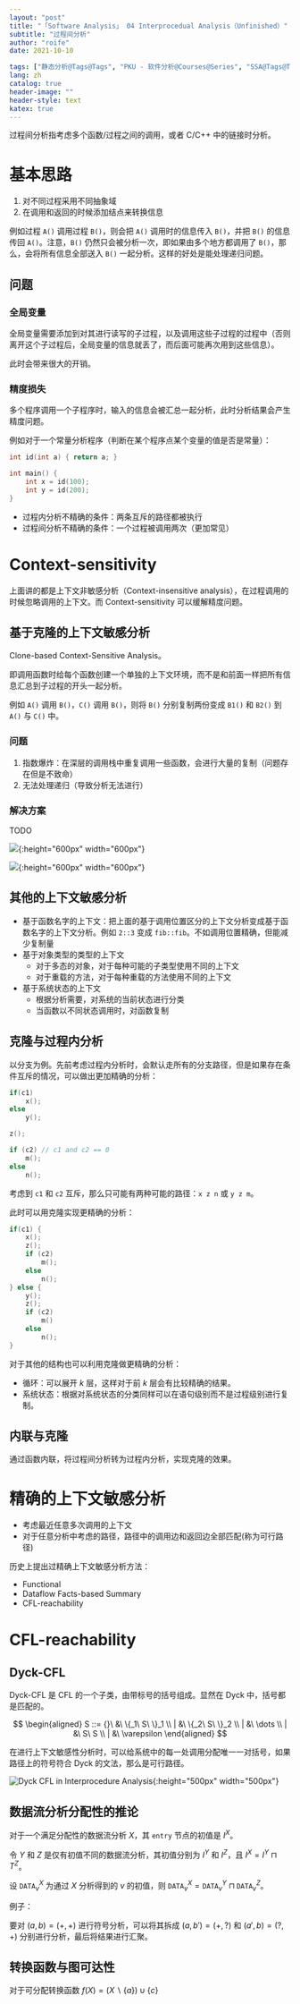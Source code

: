 ```yaml
---
layout: "post"
title: "「Software Analysis」 04 Interprocedual Analysis（Unfinished）"
subtitle: "过程间分析"
author: "roife"
date: 2021-10-10

tags: ["静态分析@Tags@Tags", "PKU - 软件分析@Courses@Series", "SSA@Tags@Tags"]
lang: zh
catalog: true
header-image: ""
header-style: text
katex: true
---
```


过程间分析指考虑多个函数/过程之间的调用，或者 C/C++ 中的链接时分析。

# 基本思路

1. 对不同过程采用不同抽象域
2. 在调用和返回的时候添加结点来转换信息

例如过程 `A()` 调用过程 `B()`，则会把 `A()` 调用时的信息传入 `B()`，并把 `B()` 的信息传回 `A()`。注意，`B()` 仍然只会被分析一次，即如果由多个地方都调用了 `B()`，那么，会将所有信息全部送入 `B()` 一起分析。这样的好处是能处理递归问题。

## 问题

### 全局变量

全局变量需要添加到对其进行读写的子过程，以及调用这些子过程的过程中（否则离开这个子过程后，全局变量的信息就丢了，而后面可能再次用到这些信息）。

此时会带来很大的开销。

### 精度损失

多个程序调用一个子程序时，输入的信息会被汇总一起分析，此时分析结果会产生精度问题。

例如对于一个常量分析程序（判断在某个程序点某个变量的值是否是常量）：

```c
int id(int a) { return a; }

int main() {
    int x = id(100);
    int y = id(200);
}
```

- 过程内分析不精确的条件：两条互斥的路径都被执行
- 过程间分析不精确的条件：一个过程被调用两次（更加常见）

# Context-sensitivity

上面讲的都是上下文非敏感分析（Context-insensitive analysis），在过程调用的时候忽略调用的上下文。而 Context-sensitivity 可以缓解精度问题。

## 基于克隆的上下文敏感分析

Clone-based Context-Sensitive Analysis。

即调用函数时给每个函数创建一个单独的上下文环境，而不是和前面一样把所有信息汇总到子过程的开头一起分析。

例如 `A()` 调用 `B()`，`C()` 调用 `B()`，则将 `B()` 分别复制两份变成 `B1()` 和 `B2()` 到 `A()` 与 `C()` 中。

### 问题

1. 指数爆炸：在深层的调用栈中重复调用一些函数，会进行大量的复制（问题存在但是不致命）
2. 无法处理递归（导致分析无法进行）

### 解决方案

TODO

![](/img/in-post/post-software-analysis/interprocedure-analysis-clone-depth-one.png){:height="600px" width="600px"}

![](/img/in-post/post-software-analysis/interprocedure-analysis-clone-depth-two.png){:height="600px" width="600px"}

## 其他的上下文敏感分析

- 基于函数名字的上下文：把上面的基于调用位置区分的上下文分析变成基于函数名字的上下文分析。例如 `2::3` 变成 `fib::fib`。不如调用位置精确，但能减少复制量
- 基于对象类型的类型的上下文
  + 对于多态的对象，对于每种可能的子类型使用不同的上下文
  + 对于重载的方法，对于每种重载的方法使用不同的上下文
- 基于系统状态的上下文
  + 根据分析需要，对系统的当前状态进行分类
  + 当函数以不同状态调用时，对函数复制

## 克隆与过程内分析

以分支为例。先前考虑过程内分析时，会默认走所有的分支路径，但是如果存在条件互斥的情况，可以做出更加精确的分析：

```c++
if(c1)
    x();
else
    y();

z();

if (c2) // c1 and c2 == 0
    m();
else
    n();
```

考虑到 `c1` 和 `c2` 互斥，那么只可能有两种可能的路径：`x z n` 或 `y z m`。

此时可以用克隆实现更精确的分析：

```c++
if(c1) {
    x();
    z();
    if (c2)
        m();
    else
        n();
} else {
    y();
    z();
    if (c2)
        m()
    else
        n();
}
```

对于其他的结构也可以利用克隆做更精确的分析：
- 循环：可以展开 $k$ 层，这样对于前 $k$ 层会有比较精确的结果。
- 系统状态：根据对系统状态的分类同样可以在语句级别而不是过程级别进行复制。

## 内联与克隆

通过函数内联，将过程间分析转为过程内分析，实现克隆的效果。

# 精确的上下文敏感分析

- 考虑最近任意多次调用的上下文
- 对于任意分析中考虑的路径，路径中的调用边和返回边全部匹配(称为可行路径)

历史上提出过精确上下文敏感分析方法：
- Functional
- Dataflow Facts-based Summary
- CFL-reachability

# CFL-reachability

## Dyck-CFL

Dyck-CFL 是 CFL 的一个子类，由带标号的括号组成。显然在 Dyck 中，括号都是匹配的。

$$
\begin{aligned}
S ::= {}\ &\ \{_1\ S\ \}_1 \\
      | &\ \{_2\ S\ \}_2 \\
      | &\ \dots \\
      | &\ S\ S \\
      | &\ \varepsilon
\end{aligned}
$$

在进行上下文敏感性分析时，可以给系统中的每一处调用分配唯一一对括号，如果路径上的符号符合 Dyck 的文法，那么是可行路径。

![Dyck CFL in Interprocedure Analysis](/img/in-post/post-software-analysis/dyck-cfl-interprocedure-analysis.png){:height="500px" width="500px"}

## 数据流分析分配性的推论

对于一个满足分配性的数据流分析 $X$，其 $\mathtt{entry}$ 节点的初值是 $I^X$。

令 $Y$ 和 $Z$ 是仅有初值不同的数据流分析，其初值分别为 $I^Y$ 和 $I^Z$，且 $I^X = I^Y \sqcap T^Z$。

设 $\mathtt{DATA}^X_v$ 为通过 $X$ 分析得到的 $v$ 的初值，则 $\mathtt{DATA}^X_v = \mathtt{DATA}^Y_v \sqcap \mathtt{DATA}^Z_v$。

例子：

要对 $(a, b) = (+, +)$ 进行符号分析，可以将其拆成 $(a, b') = (+, ?)$ 和 $(a', b) = (?, +)$ 分别进行分析，最后将结果进行汇聚。

## 转换函数与图可达性

对于可分配转换函数 $f(X) = (X \backslash \{a\}) \cup \{c\}$